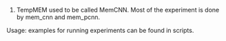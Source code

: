 1. TempMEM used to be called MemCNN. Most of the experiment is done by mem_cnn and mem_pcnn. 

Usage: examples for running experiments can be found in scripts. 